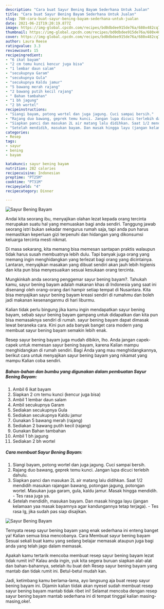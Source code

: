 ```yaml
---
description: "Cara buat Sayur Bening Bayam Sederhana Untuk Jualan"
title: "Cara buat Sayur Bening Bayam Sederhana Untuk Jualan"
slug: 780-cara-buat-sayur-bening-bayam-sederhana-untuk-jualan
date: 2021-06-21T19:20:19.877Z
image: https://img-global.cpcdn.com/recipes/bd0dbdee915de76a/680x482cq70/sayur-bening-bayam-foto-resep-utama.jpg
thumbnail: https://img-global.cpcdn.com/recipes/bd0dbdee915de76a/680x482cq70/sayur-bening-bayam-foto-resep-utama.jpg
cover: https://img-global.cpcdn.com/recipes/bd0dbdee915de76a/680x482cq70/sayur-bening-bayam-foto-resep-utama.jpg
author: Laura Reese
ratingvalue: 3.3
reviewcount: 15
recipeingredient:
- "6 ikat bayam"
- "2 cm temu kunci kencur juga bisa"
- "1 lembar daun salam"
- "secukupnya Garam"
- "secukupnya Gula"
- "secukupnya Kaldu jamur"
- "5 bawang merah rajang"
- "2 bawang putih kecil rajang"
- " Bahan tambahan"
- "1 bh jagung"
- "2 bh wortel"
recipeinstructions:
- "Siangi bayam, potong wortel dan juga jagung. Cuci sampai bersih."
- "Rajang duo bawang, geprek temu kunci. Jangan lupa dicuci terlebih dahulu."
- "Siapkan panci dan masukan 2L air matang lalu didihkan. Saat 1/2 mendidih masukan rajangan bawang, potongan jagung, potongan wortel. Masukan juga garam, gula, kaldu jamur. Masak hingga mendidih. Tes rasa juga ya."
- "Setelah mendidih, masukan bayam. Dan masak hingga layu (jangan kelamaan yaa masak bayamnya agar kandungannya tetap terjaga). Tes rasa lg, jika sudah pas siap disajikan."
categories:
- Resep
tags:
- sayur
- bening
- bayam

katakunci: sayur bening bayam 
nutrition: 282 calories
recipecuisine: Indonesian
preptime: "PT25M"
cooktime: "PT31M"
recipeyield: "4"
recipecategory: Dinner

---
```



![Sayur Bening Bayam](https://img-global.cpcdn.com/recipes/bd0dbdee915de76a/680x482cq70/sayur-bening-bayam-foto-resep-utama.jpg)

Andai kita seorang ibu, menyajikan olahan lezat kepada orang tercinta merupakan suatu hal yang memuaskan bagi anda sendiri. Tanggung jawab seorang istri bukan sekadar mengurus rumah saja, tapi anda pun harus memastikan keperluan gizi terpenuhi dan hidangan yang dikonsumsi keluarga tercinta mesti nikmat.

Di masa  sekarang, kita memang bisa memesan santapan praktis walaupun tidak harus susah membuatnya lebih dulu. Tapi banyak juga orang yang memang ingin menghidangkan yang terlezat bagi orang yang dicintainya. Lantaran, menyajikan masakan yang dibuat sendiri akan jauh lebih higienis dan kita pun bisa menyesuaikan sesuai kesukaan orang tercinta. 



Mungkinkah anda seorang penggemar sayur bening bayam?. Tahukah kamu, sayur bening bayam adalah makanan khas di Indonesia yang saat ini disenangi oleh orang-orang dari hampir setiap tempat di Nusantara. Kita bisa menyajikan sayur bening bayam kreasi sendiri di rumahmu dan boleh jadi makanan kesenanganmu di hari liburmu.

Kalian tidak perlu bingung jika kamu ingin mendapatkan sayur bening bayam, sebab sayur bening bayam gampang untuk didapatkan dan kita pun bisa memasaknya sendiri di rumah. sayur bening bayam dapat dimasak lewat beraneka cara. Kini pun ada banyak banget cara modern yang membuat sayur bening bayam semakin lebih enak.

Resep sayur bening bayam juga mudah dibikin, lho. Anda jangan capek-capek untuk memesan sayur bening bayam, karena Kalian mampu menghidangkan di rumah sendiri. Bagi Anda yang mau menghidangkannya, berikut cara untuk menyajikan sayur bening bayam yang nikamat yang mampu Kalian coba sendiri.

<!--inarticleads1-->

##### Bahan-bahan dan bumbu yang digunakan dalam pembuatan Sayur Bening Bayam:

1. Ambil 6 ikat bayam
1. Siapkan 2 cm temu kunci (kencur juga bisa)
1. Ambil 1 lembar daun salam
1. Ambil secukupnya Garam
1. Sediakan secukupnya Gula
1. Sediakan secukupnya Kaldu jamur
1. Gunakan 5 bawang merah (rajang)
1. Sediakan 2 bawang putih kecil (rajang)
1. Gunakan  Bahan tambahan
1. Ambil 1 bh jagung
1. Sediakan 2 bh wortel




<!--inarticleads2-->

##### Cara membuat Sayur Bening Bayam:

1. Siangi bayam, potong wortel dan juga jagung. Cuci sampai bersih.
1. Rajang duo bawang, geprek temu kunci. Jangan lupa dicuci terlebih dahulu.
1. Siapkan panci dan masukan 2L air matang lalu didihkan. Saat 1/2 mendidih masukan rajangan bawang, potongan jagung, potongan wortel. Masukan juga garam, gula, kaldu jamur. Masak hingga mendidih. - Tes rasa juga ya.
1. Setelah mendidih, masukan bayam. Dan masak hingga layu (jangan kelamaan yaa masak bayamnya agar kandungannya tetap terjaga). - Tes rasa lg, jika sudah pas siap disajikan.
<img src="//assets-global.cpcdn.com/assets/icons/button_play-2c75c40dde080a61004c1f40b05d8f140eaff45d7e9e6481dc71c63d2e7c4909.png" alt="Sayur Bening Bayam">



Ternyata resep sayur bening bayam yang enak sederhana ini enteng banget ya! Kalian semua bisa mencobanya. Cara Membuat sayur bening bayam Sesuai sekali buat kamu yang sedang belajar memasak ataupun juga bagi anda yang telah jago dalam memasak.

Apakah kamu tertarik mencoba membuat resep sayur bening bayam lezat tidak rumit ini? Kalau anda ingin, yuk kita segera buruan siapkan alat-alat dan bahan-bahannya, setelah itu buat deh Resep sayur bening bayam yang mantab dan tidak rumit ini. Betul-betul mudah kan. 

Jadi, ketimbang kamu berlama-lama, ayo langsung aja buat resep sayur bening bayam ini. Dijamin kalian tiidak akan nyesel sudah membuat resep sayur bening bayam mantab tidak ribet ini! Selamat mencoba dengan resep sayur bening bayam mantab sederhana ini di tempat tinggal kalian masing-masing,oke!.

